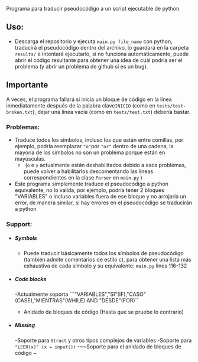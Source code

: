 Programa para traducir pseudocódigo a un script ejecutable de python.

## Uso:
  - Descarga el repositorio y ejecuta ```main.py file_name``` con  python, traducirá el pseudocódigo dentro del archivo, lo guardará en la carpeta ```results/```  e intentará ejecutarlo, si no funciona automáticamente, puede abrir el código resultante para obtener una idea de cuál podría ser el problema (y abrir un problema de github si es un bug).

## Importante

A veces, el programa fallará si inicia un bloque de código en la línea inmediatamente después de la palabra clave```INICIO```   (como en ```tests/test-broken.txt```), dejar una linea vacía (como en ```tests/test.txt```) debería bastar.

### Problemas:

- Traduce todos los símbolos, incluso los que están entre comillas, por ejemplo, podría reemplazar ```"o"```por ```"or"``` dentro de una cadena, la mayoría de los símbolos no son un problema porque están en mayúsculas.
  - ​	(```o``` e ```y``` actualmente están deshabilitados debido a esos problemas, puede volver a habilitarlos descomentando las líneas correspondientes en la clase ```Parser``` en ```main.py``` ) 
- Este programa simplemente traduce el pseudocódigo a python equivalente, no lo valida, por ejemplo, podría tener 2 bloques "VARIABLES" o incluso variables fuera de ese bloque y no arrojaría un error, de manera similar, si hay errores en el pseudocódigo se traducirán a python

### Support:

- ##### Symbols
    - Puede traducir básicamente todos los símbolos de pseudocódigo (también admite comentarios de estilo c), para obtener una lista más exhaustiva de cada símbolo y su equivalente: ```main.py``` lines 116-132
- ##### Code blocks
    -Actualmente soporta  ```"VARIABLES","SI"(IF),"CASO"(CASE),"MIENTRAS"(WHILE) AND "DESDE"(FOR)``
    - Anidado de bloques de código (Hasta que se pruebe lo contrario) 

- ##### Missing
    -Soporte para  ```Struct``` y otros tipos complejos de variables
    -Soporte para ```"LEER(x)" (x = input())```
    -~~Soporte para el anidado de bloques de código ~

